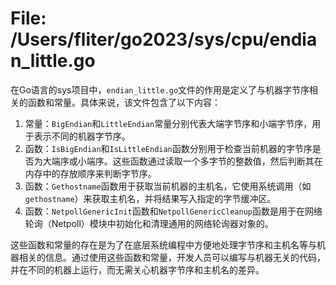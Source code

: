 # File: /Users/fliter/go2023/sys/cpu/endian_little.go

在Go语言的sys项目中，`endian_little.go`文件的作用是定义了与机器字节序相关的函数和常量。具体来说，该文件包含了以下内容：

1. 常量：`BigEndian`和`LittleEndian`常量分别代表大端字节序和小端字节序，用于表示不同的机器字节序。
2. 函数：`IsBigEndian`和`IsLittleEndian`函数分别用于检查当前机器的字节序是否为大端序或小端序。这些函数通过读取一个多字节的整数值，然后判断其在内存中的存放顺序来判断字节序。
3. 函数：`Gethostname`函数用于获取当前机器的主机名，它使用系统调用（如`gethostname`）来获取主机名，并将结果写入指定的字节缓冲区。
4. 函数：`NetpollGenericInit`函数和`NetpollGenericCleanup`函数是用于在网络轮询（Netpoll）模块中初始化和清理通用的网络轮询器对象的。

这些函数和常量的存在是为了在底层系统编程中方便地处理字节序和主机名等与机器相关的信息。通过使用这些函数和常量，开发人员可以编写与机器无关的代码，并在不同的机器上运行，而无需关心机器字节序和主机名的差异。

